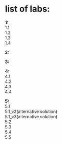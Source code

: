 # list of labs:
**1:**  
1.1  
1.2  
1.3  
1.4  

**2:**  

**3:**  

**4:**    
4.1  
4.2  
4.3  
4.4

**5:**   
5.1  
5.1_v2(alternative solution)  
5.1_v3(alternative solution)  
5.2  
5.3  
5.4  
5.5 
